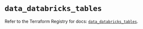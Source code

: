 # `data_databricks_tables`

Refer to the Terraform Registry for docs: [`data_databricks_tables`](https://registry.terraform.io/providers/databricks/databricks/1.81.1/docs/data-sources/tables).

